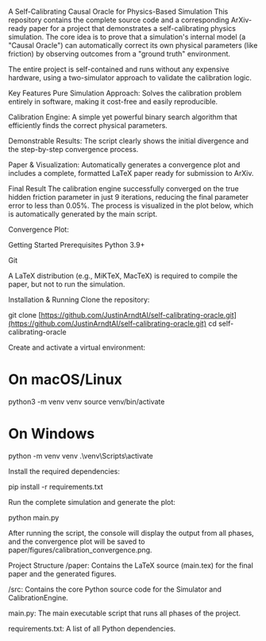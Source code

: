 A Self-Calibrating Causal Oracle for Physics-Based Simulation
This repository contains the complete source code and a corresponding ArXiv-ready paper for a project that demonstrates a self-calibrating physics simulation. The core idea is to prove that a simulation's internal model (a "Causal Oracle") can automatically correct its own physical parameters (like friction) by observing outcomes from a "ground truth" environment.

The entire project is self-contained and runs without any expensive hardware, using a two-simulator approach to validate the calibration logic.

Key Features
Pure Simulation Approach: Solves the calibration problem entirely in software, making it cost-free and easily reproducible.

Calibration Engine: A simple yet powerful binary search algorithm that efficiently finds the correct physical parameters.

Demonstrable Results: The script clearly shows the initial divergence and the step-by-step convergence process.

Paper & Visualization: Automatically generates a convergence plot and includes a complete, formatted LaTeX paper ready for submission to ArXiv.

Final Result
The calibration engine successfully converged on the true hidden friction parameter in just 9 iterations, reducing the final parameter error to less than 0.05%. The process is visualized in the plot below, which is automatically generated by the main script.

Convergence Plot:

Getting Started
Prerequisites
Python 3.9+

Git

A LaTeX distribution (e.g., MiKTeX, MacTeX) is required to compile the paper, but not to run the simulation.

Installation & Running
Clone the repository:

git clone [https://github.com/JustinArndtAI/self-calibrating-oracle.git](https://github.com/JustinArndtAI/self-calibrating-oracle.git)
cd self-calibrating-oracle

Create and activate a virtual environment:

# On macOS/Linux
python3 -m venv venv
source venv/bin/activate

# On Windows
python -m venv venv
.\venv\Scripts\activate

Install the required dependencies:

pip install -r requirements.txt

Run the complete simulation and generate the plot:

python main.py

After running the script, the console will display the output from all phases, and the convergence plot will be saved to paper/figures/calibration_convergence.png.

Project Structure
/paper: Contains the LaTeX source (main.tex) for the final paper and the generated figures.

/src: Contains the core Python source code for the Simulator and CalibrationEngine.

main.py: The main executable script that runs all phases of the project.

requirements.txt: A list of all Python dependencies.